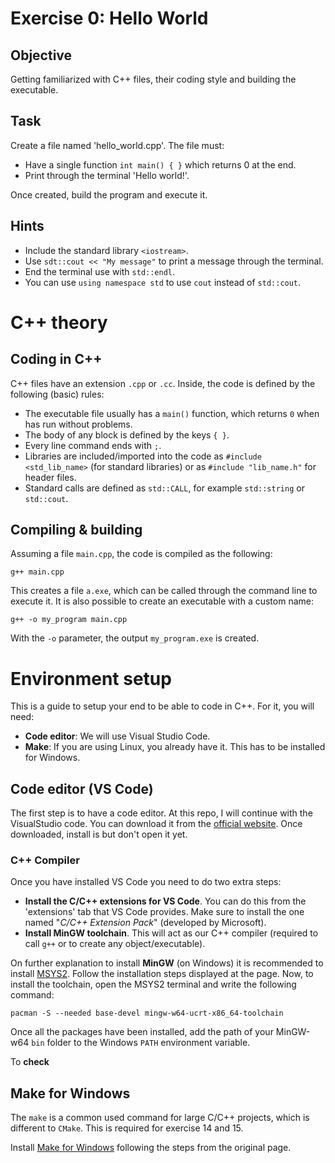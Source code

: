 # Exercise 0: Hello World

## Objective

Getting familiarized with C++ files, their coding style and building the executable. 

## Task

Create a file named 'hello_world.cpp'. The file must:

- Have a single function `int main() { }` which returns 0 at the end.
- Print through the terminal 'Hello world!'.

Once created, build the program and execute it.

## Hints

- Include the standard library `<iostream>`.
- Use `sdt::cout << "My message"` to print a message through the terminal.
- End the terminal use with `std::endl`.
- You can use `using namespace std` to use `cout` instead of `std::cout`.

# C++ theory
## Coding in C++

C++ files have an extension `.cpp` or `.cc`.
Inside, the code is defined by the following (basic) rules:

- The executable file usually has a `main()` function, which returns `0` when has run without problems.
- The body of any block is defined by the keys `{ }`.
- Every line command ends with `;`.
- Libraries are included/imported into the code as `#include <std_lib_name>` (for standard libraries) or as `#include "lib_name.h"` for header files.
- Standard calls are defined as `std::CALL`, for example `std::string` or `std::cout`.

## Compiling & building

Assuming a file `main.cpp`, the code is compiled as the following:

```
g++ main.cpp
```

This creates a file `a.exe`, which can be called through the command line to execute it.
It is also possible to create an executable with a custom name:

```
g++ -o my_program main.cpp
```

With the `-o` parameter, the output `my_program.exe` is created.

# Environment setup

This is a guide to setup your end to be able to code in C++.
For it, you will need:

- **Code editor**: We will use Visual Studio Code.
- **Make**: If you are using Linux, you already have it. This has to be installed for Windows.

## Code editor (VS Code)

The first step is to have a code editor.
At this repo, I will continue with the VisualStudio code.
You can download it from the [official website](https://code.visualstudio.com/download).
Once downloaded, install is but don't open it yet.

### C++ Compiler

Once you have installed VS Code you need to do two extra steps:

- **Install the C/C++ extensions for VS Code**. You can do this from the 'extensions' tab that VS Code provides. Make sure to install the one named "_C/C++ Extension Pack_" (developed by Microsoft).
- **Install MinGW toolchain**. This will act as our C++ compiler (required to call `g++` or to create any object/executable).

On further explanation to install **MinGW** (on Windows) it is recommended to install [MSYS2](https://www.msys2.org/).
Follow the installation steps displayed at the page.
Now, to install the toolchain, open the MSYS2 terminal and write the following command:

```shell
pacman -S --needed base-devel mingw-w64-ucrt-x86_64-toolchain
```

Once all the packages have been installed, add the path of your MinGW-w64 `bin` folder to the Windows `PATH` environment variable.

To **check**

## Make for Windows

The `make` is a common used command for large C/C++ projects, which is different to `CMake`.
This is required for exercise 14 and 15.

Install [Make for Windows](https://www.gnu.org/software/make/) following the steps from the original page.

